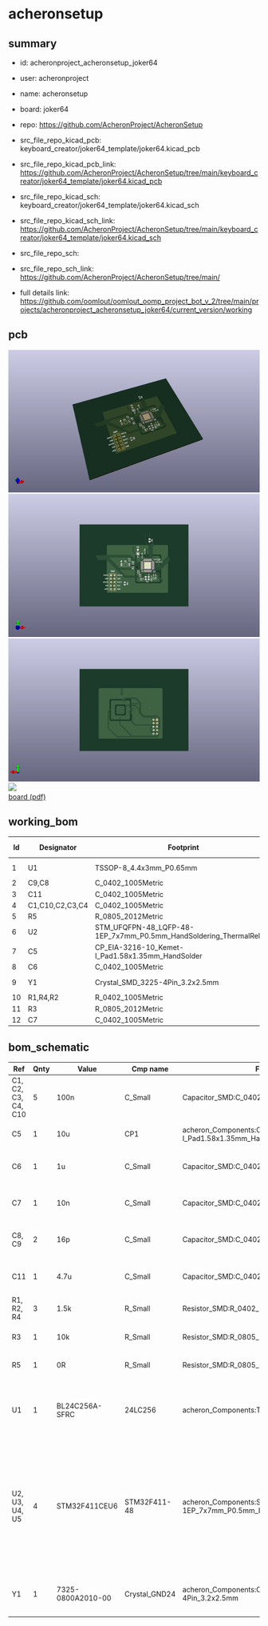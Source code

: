 # acheronsetup
 
## summary 
* id: acheronproject_acheronsetup_joker64
* user: acheronproject
* name: acheronsetup
* board: joker64
* repo: https://github.com/AcheronProject/AcheronSetup
* src_file_repo_kicad_pcb: keyboard_creator/joker64_template/joker64.kicad_pcb
* src_file_repo_kicad_pcb_link: https://github.com/AcheronProject/AcheronSetup/tree/main/keyboard_creator/joker64_template/joker64.kicad_pcb
* src_file_repo_kicad_sch: keyboard_creator/joker64_template/joker64.kicad_sch
* src_file_repo_kicad_sch_link: https://github.com/AcheronProject/AcheronSetup/tree/main/keyboard_creator/joker64_template/joker64.kicad_sch

* src_file_repo_sch: 
* src_file_repo_sch_link: https://github.com/AcheronProject/AcheronSetup/tree/main/
* full details link: https://github.com/oomlout/oomlout_oomp_project_bot_v_2/tree/main/projects/acheronproject_acheronsetup_joker64/current_version/working  


## pcb  
![](working_3d_600.png) 
![](working_3d_front_600.png)  
![](working_3d_back_600.png)  
![](working_600.png)  
[board (pdf)](working.pdf)  

## working_bom
| Id | Designator | Footprint | Quantity | Designation | Supplier and ref |  | None | 
| --- | --- | --- | --- | --- | --- | --- | --- | 
| 1 | U1 | TSSOP-8_4.4x3mm_P0.65mm | 1 | BL24C256A-SFRC |  |  | [''] | 
| 2 | C9,C8 | C_0402_1005Metric | 2 | 16p |  |  | [''] | 
| 3 | C11 | C_0402_1005Metric | 1 | 4.7u |  |  | [''] | 
| 4 | C1,C10,C2,C3,C4 | C_0402_1005Metric | 5 | 100n |  |  | [''] | 
| 5 | R5 | R_0805_2012Metric | 1 | 0R |  |  | [''] | 
| 6 | U2 | STM_UFQFPN-48_LQFP-48-1EP_7x7mm_P0.5mm_HandSoldering_ThermalReliefs | 1 | STM32F411CEU6 |  |  | [''] | 
| 7 | C5 | CP_EIA-3216-10_Kemet-I_Pad1.58x1.35mm_HandSolder | 1 | 10u |  |  | [''] | 
| 8 | C6 | C_0402_1005Metric | 1 | 1u |  |  | [''] | 
| 9 | Y1 | Crystal_SMD_3225-4Pin_3.2x2.5mm | 1 | 7325-0800A2010-00 |  |  | [''] | 
| 10 | R1,R4,R2 | R_0402_1005Metric | 3 | 1.5k |  |  | [''] | 
| 11 | R3 | R_0805_2012Metric | 1 | 10k |  |  | [''] | 
| 12 | C7 | C_0402_1005Metric | 1 | 10n |  |  | [''] | 


## bom_schematic
| Ref | Qnty | Value | Cmp name | Footprint | Description | Vendor | DNP | 
| --- | --- | --- | --- | --- | --- | --- | --- | 
| C1, C2, C3, C4, C10 | 5 | 100n | C_Small | Capacitor_SMD:C_0402_1005Metric | Unpolarized capacitor, small symbol |  |  | 
| C5 | 1 | 10u | CP1 | acheron_Components:CP_EIA-3216-10_Kemet-I_Pad1.58x1.35mm_HandSolder | Polarized capacitor, US symbol |  |  | 
| C6 | 1 | 1u | C_Small | Capacitor_SMD:C_0402_1005Metric | Unpolarized capacitor, small symbol |  |  | 
| C7 | 1 | 10n | C_Small | Capacitor_SMD:C_0402_1005Metric | Unpolarized capacitor, small symbol |  |  | 
| C8, C9 | 2 | 16p | C_Small | Capacitor_SMD:C_0402_1005Metric | Unpolarized capacitor, small symbol |  |  | 
| C11 | 1 | 4.7u | C_Small | Capacitor_SMD:C_0402_1005Metric | Unpolarized capacitor, small symbol |  |  | 
| R1, R2, R4 | 3 | 1.5k | R_Small | Resistor_SMD:R_0402_1005Metric | Resistor, small symbol |  |  | 
| R3 | 1 | 10k | R_Small | Resistor_SMD:R_0805_2012Metric | Resistor, small symbol |  |  | 
| R5 | 1 | 0R | R_Small | Resistor_SMD:R_0805_2012Metric | Resistor, small symbol |  |  | 
| U1 | 1 | BL24C256A-SFRC | 24LC256 | acheron_Components:TSSOP-8_4.4x3mm_P0.65mm | I2C Serial EEPROM, 256Kb, DIP-8/SOIC-8/TSSOP-8/DFN-8 |  |  | 
| U2, U3, U4, U5 | 4 | STM32F411CEU6 | STM32F411-48 | acheron_Components:STM_UFQFPN-48_LQFP-48-1EP_7x7mm_P0.5mm_HandSoldering_ThermalReliefs | UFQFPN-48 ArmÂ® CortexÂ®-M4 32bits MCU+FPU, 125 DMIPS, 512KB Flash,   128KB RAM, USB OTG FS, 11 TIMs, 1 ADC, 13 comm. interfaces |  |  | 
| Y1 | 1 | 7325-0800A2010-00 | Crystal_GND24 | acheron_Components:Crystal_SMD_3225-4Pin_3.2x2.5mm | Four pin crystal, GND on pins 2 and 4 |  |  | 



